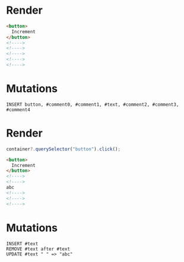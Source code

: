 # Render
```html
<button>
  Increment
</button>
<!---->
<!---->
<!---->
<!---->
<!---->
```

# Mutations
```
INSERT button, #comment0, #comment1, #text, #comment2, #comment3, #comment4
```

# Render
```js
container?.querySelector("button").click();
```
```html
<button>
  Increment
</button>
<!---->
<!---->
abc
<!---->
<!---->
<!---->
```

# Mutations
```
INSERT #text
REMOVE #text after #text
UPDATE #text " " => "abc"
```